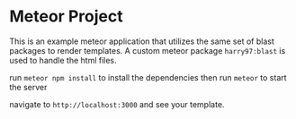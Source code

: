 # Meteor Project

This is an example meteor application that utilizes the same set of blast packages to render templates. A custom meteor package `harry97:blast` is used to handle the html files.

run `meteor npm install` to install the dependencies then
run `meteor` to start the server

navigate to `http://localhost:3000` and see your template.
